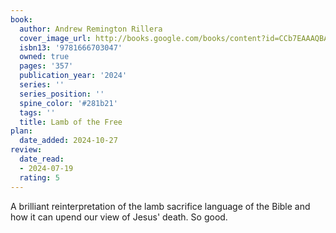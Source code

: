```yaml
---
book:
  author: Andrew Remington Rillera
  cover_image_url: http://books.google.com/books/content?id=CCb7EAAAQBAJ&printsec=frontcover&img=1&zoom=1&edge=curl&source=gbs_api
  isbn13: '9781666703047'
  owned: true
  pages: '357'
  publication_year: '2024'
  series: ''
  series_position: ''
  spine_color: '#281b21'
  tags: ''
  title: Lamb of the Free
plan:
  date_added: 2024-10-27
review:
  date_read:
  - 2024-07-19
  rating: 5
---
```

A brilliant reinterpretation of the lamb sacrifice language of the Bible and how it can upend our view of Jesus' death. So good.
